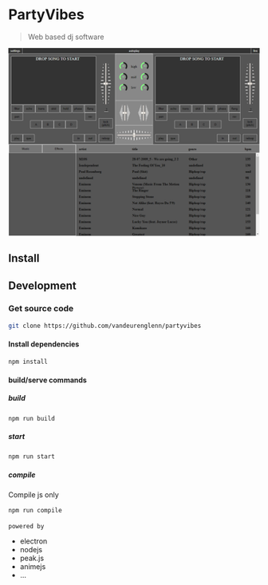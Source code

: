 # PartyVibes
> Web based dj software

![hero]

## Install

## Development
### Get source code
```sh
git clone https://github.com/vandeurenglenn/partyvibes
```

#### Install dependencies
```sh
npm install
```
#### build/serve commands
##### build
```sh
npm run build
```

##### start
```sh
npm run start
```

##### compile
Compile js only
```sh
npm run compile
```

`powered by `

* electron
* nodejs
* peak.js
* animejs
* ...

[hero]: https://raw.githubusercontent.com/VandeurenGlenn/partyvibes/master/image.png "Hero"
